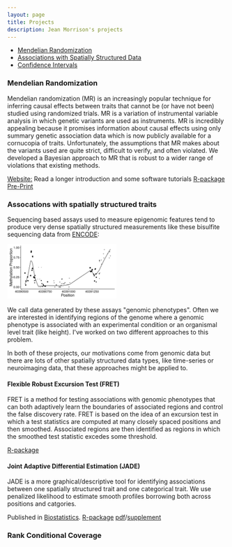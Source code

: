 ```yaml
---
layout: page
title: Projects
description: Jean Morrison's projects
---
```


<div class="navbar">
    <div class="navbar-inner">
        <ul class="nav">
	    <li><a href="#cause"> Mendelian Randomization
            <li><a href="#smooth">Associations with Spatially Structured Data</a></li>
            <li><a href="#rcc">Confidence Intervals</a></li>
        </ul>
    </div>
</div>

### <a name = "cause"> </a> Mendelian Randomization

Mendelian randomization (MR) is an increasingly popular technique for inferring causal effects between traits that cannot be (or have not been) studied using randomized trials. MR is a variation of instrumental variable analysis in which genetic variants are used as instruments. MR is incredibly appealing because it promises information about causal effects using only summary genetic association data which is now publicly available for a cornucopia of traits. Unfortunately, the assumptions that MR makes about the variants used are quite strict, difficult to verify, and often violated. We developed a Bayesian approach to MR that is robust to a wider range of violations that existing methods. 

[Website:](https://jean997.github.io/cause/) Read a longer introduction and some software tutorials
[R-package](https://github.com/jean997/cause)
[Pre-Print](https://www.biorxiv.org/content/10.1101/682237v3)




### <a name="smooth"></a>Assocations with spatially structured traits

Sequencing based assays used to measure epigenomic features tend to produce very dense spatially structured measurements like these bisulfite sequencing data from [ENCODE](https://www.encodeproject.org/):

<img src="pics/meth_dat_example.png" class="centerImage" width="250" alt="bisulfite sequencing data in a small region of chromosome 22"/>

We call data generated by these assays "genomic phenotypes".
Often we are interested in identifying regions of the genome where a genomic phenotype is associated with an experimental condition or an organismal level trait (like height). I've worked on two different approaches to this problem. 

In both of these projects, our motivations come from genomic data but there are lots of other spatially structured data types, like time-series or neuroimaging data, that these approaches might be applied to. 

#### Flexible Robust Excursion Test (FRET)

FRET is a method for testing associations with genomic phenotypes that can both adaptively learn the boundaries of associated regions and control the false discovery rate.  FRET is based on the idea of an excursion test in which a test statistics are computed at many closely spaced positions and then smoothed. Associated regions are then identified as regions in which the smoothed test statistic excedes some threshold. 

[R-package](https://github.com/jean997/fret)


#### Joint Adaptive Differential Estimation (JADE)

JADE is a more graphical/descriptive tool for identifying associations between one spatially structured trait and one categorical trait. We use penalized likelihood to estimate smooth profiles borrowing both across positions and catgories. 

Published in [Biostatistics](https://biostatistics.oxfordjournals.org/content/early/2016/08/04/biostatistics.kxw033).
[R-package](https://github.com/jean997/jadeTF)
[pdf](papers/jade_main.png)/[supplement](papers/jade_supp.png)

### <a name="rcc"></a>Rank Conditional Coverage





